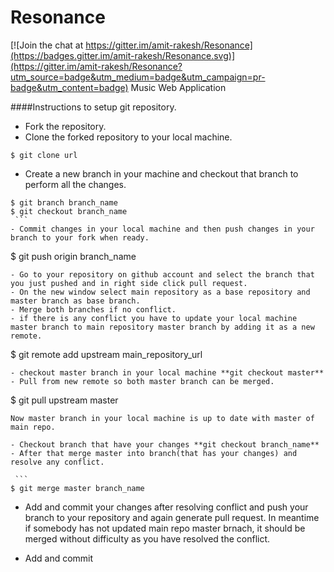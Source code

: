 # Resonance

[![Join the chat at https://gitter.im/amit-rakesh/Resonance](https://badges.gitter.im/amit-rakesh/Resonance.svg)](https://gitter.im/amit-rakesh/Resonance?utm_source=badge&utm_medium=badge&utm_campaign=pr-badge&utm_content=badge)
Music Web Application

####Instructions to setup git repository.
  - Fork the repository.
  - Clone the forked repository to your local machine.
  
   ```
   $ git clone url
   ```

  - Create a new branch in your machine and checkout that branch to perform all the changes. 
   ```
   $ git branch branch_name
   $ git checkout branch_name
    ```
  - Commit changes in your local machine and then push changes in your branch to your fork when ready.
  
   ```
   $ git push origin branch_name
   ```
  - Go to your repository on github account and select the branch that you just pushed and in right side click pull request.
  - On the new window select main repository as a base repository and master branch as base branch.
  - Merge both branches if no conflict.
  - if there is any conflict you have to update your local machine master branch to main repository master branch by adding it as a new remote.
  
   ```
   $ git remote add upstream main_repository_url
   ```
  - checkout master branch in your local machine **git checkout master**
  - Pull from new remote so both master branch can be merged.
  
   ```
   $ git pull upstream master
   ```
   Now master branch in your local machine is up to date with master of main repo.
   
  - Checkout branch that have your changes **git checkout branch_name**
  - After that merge master into branch(that has your changes) and resolve any conflict.
   
    ```
   $ git merge master branch_name
   ```
   
  - Add and commit your changes after resolving conflict and push your branch to your repository and again generate pull request. In meantime if somebody has not updated main repo master brnach, it should be merged without difficulty as you have resolved the conflict. 

  - Add and commit 
